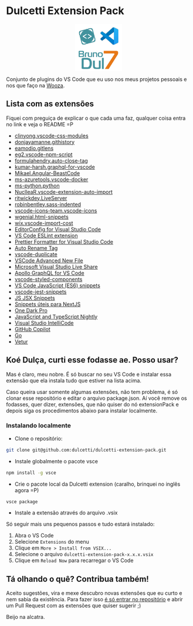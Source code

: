 # Dulcetti Extension Pack

<img src="logo.png" alt="Brand" style="display: block; margin: 0 auto;" />

Conjunto de plugins do VS Code que eu uso nos meus projetos pessoais e nos que faço na [Wooza](https://github.com/woozabr).

## Lista com as extensões

Fiquei com preguiça de explicar o que cada uma faz, qualquer coisa entra no link e veja o README =P

- [clinyong.vscode-css-modules](https://marketplace.visualstudio.com/items?itemName=clinyong.vscode-css-modules)
- [donjayamanne.githistory](https://marketplace.visualstudio.com/items?itemName=donjayamanne.githistory)
- [eamodio.gitlens](https://marketplace.visualstudio.com/items?itemName=eamodio.gitlens)
- [eg2.vscode-npm-script](https://marketplace.visualstudio.com/items?itemName=eg2.vscode-npm-script)
- [formulahendry.auto-close-tag](https://marketplace.visualstudio.com/items?itemName=formulahendry.auto-close-tag)
- [kumar-harsh.graphql-for-vscode](https://marketplace.visualstudio.com/items?itemName=kumar-harsh.graphql-for-vscode)
- [Mikael.Angular-BeastCode](https://marketplace.visualstudio.com/items?itemName=Mikael.Angular-BeastCode)
- [ms-azuretools.vscode-docker](https://marketplace.visualstudio.com/items?itemName=ms-azuretools.vscode-docker)
- [ms-python.python](https://marketplace.visualstudio.com/items?itemName=ms-python.python)
- [NuclleaR.vscode-extension-auto-import](https://marketplace.visualstudio.com/items?itemName=NuclleaR.vscode-extension-auto-import)
- [ritwickdey.LiveServer](https://marketplace.visualstudio.com/items?itemName=ritwickdey.LiveServer)
- [robinbentley.sass-indented](https://marketplace.visualstudio.com/items?itemName=robinbentley.sass-indented)
- [vscode-icons-team.vscode-icons](https://marketplace.visualstudio.com/items?itemName=vscode-icons-team.vscode-icons)
- [wgenial.html-snippets](https://marketplace.visualstudio.com/items?itemName=wgenial.html-snippets)
- [wix.vscode-import-cost](https://marketplace.visualstudio.com/items?itemName=wix.vscode-import-cost)
- [EditorConfig for Visual Studio Code](https://marketplace.visualstudio.com/items?itemName=EditorConfig.EditorConfig)
- [VS Code ESLint extension](https://marketplace.visualstudio.com/items?itemName=dbaeumer.vscode-eslint)
- [Prettier Formatter for Visual Studio Code](https://marketplace.visualstudio.com/items?itemName=esbenp.prettier-vscode)
- [Auto Rename Tag](https://marketplace.visualstudio.com/items?itemName=formulahendry.auto-rename-tag)
- [vscode-duplicate](https://marketplace.visualstudio.com/items?itemName=mrmlnc.vscode-duplicate)
- [VSCode Advanced New File](https://marketplace.visualstudio.com/items?itemName=patbenatar.advanced-new-file)
- [Microsoft Visual Studio Live Share](https://marketplace.visualstudio.com/items?itemName=MS-vsliveshare.vsliveshare)
- [Apollo GraphQL for VS Code](https://marketplace.visualstudio.com/items?itemName=apollographql.vscode-apollo)
- [vscode-styled-components](https://marketplace.visualstudio.com/items?itemName=jpoissonnier.vscode-styled-components)
- [VS Code JavaScript (ES6) snippets](https://marketplace.visualstudio.com/items?itemName=xabikos.JavaScriptSnippets)
- [vscode-jest-snippets](https://marketplace.visualstudio.com/items?itemName=andys8.jest-snippets)
- [JS JSX Snippets](https://marketplace.visualstudio.com/items?itemName=skyran.js-jsx-snippets)
- [Snippets úteis para NextJS](https://marketplace.visualstudio.com/items?itemName=PulkitGangwar.nextjs-snippets)
- [One Dark Pro](https://marketplace.visualstudio.com/items?itemName=zhuangtongfa.Material-theme)
- [JavaScript and TypeScript Nightly](https://marketplace.visualstudio.com/items?itemName=ms-vscode.vscode-typescript-next)
- [Visual Studio IntelliCode](https://marketplace.visualstudio.com/items?itemName=VisualStudioExptTeam.vscodeintellicode)
- [GitHub Copilot](https://marketplace.visualstudio.com/items?itemName=GitHub.copilot)
- [Go](https://marketplace.visualstudio.com/items?itemName=golang.Go)
- [Vetur](https://marketplace.visualstudio.com/items?itemName=octref.vetur)

## Koé Dulça, curti esse fodasse ae. Posso usar?

Mas é claro, meu nobre. É só buscar no seu VS Code e instalar essa extensão que ela instala tudo que estiver na lista acima.

Caso queira usar somente algumas extensões, não tem problema, é só clonar esse repositório e editar o arquivo package.json. Aí você remove os fodasses, quer dizer, extensões, que não quiser do nó extensionPack e depois siga os procedimentos abaixo para instalar localmente.

### Instalando localmente

- Clone o repositório:

```bash
git clone git@github.com:dulcetti/dulcetti-extension-pack.git
```

- Instale globalmente o pacote vsce

```bash
npm install -g vsce
```

- Crie o pacote local da Dulcetti extension (caralho, brinquei no inglês agora =P)

```bash
vsce package
```

- Instale a extensão através do arquivo .vsix

Só seguir mais uns pequenos passos e tudo estará instalado:

1. Abra o VS Code
1. Selecione `Extensions` do menu
1. Clique em `More > Install from VSIX...`
1. Selecione o arquivo `dulcetti-extension-pack-x.x.x.vsix`
1. Clique em `Reload Now` para recarregar o VS Code

## Tá olhando o quê? Contribua também!

Aceito sugestões, vira e mexe descubro novas extensões que eu curto e nem sabia da existência. Para fazer isso [é só entrar no repositório](https://github.com/dulcetti/dulcetti-extension-pack) e abrir um Pull Request com as extensões que quiser sugerir ;)

Beijo na alcatra.
